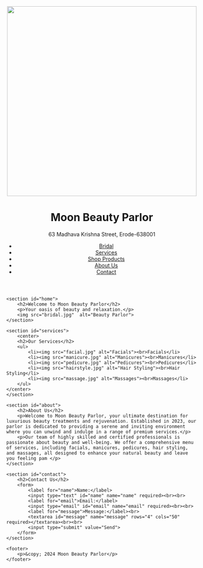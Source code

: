 
<!DOCTYPE html>
<html lang="en">
<head>
    <meta charset="UTF-8">
    <meta name="viewport" content="width=device-width, initial-scale=1.0">
    <title>Moon Beauty Parlor</title>
    <link rel="stylesheet" href="styles.css">
</head>
<body>
    <header>
        <img src="1.jpg" width="500px">
        <h1>Moon Beauty Parlor</h1>
        <p>63 Madhava Krishna Street, Erode-638001</p>
        <nav>
            <ul>
                <li><a href="bridal.html">Bridal</a></li>
                <li><a href="#services">Services</a></li>
                <li><a href="https://shop.lakmesalon.in/">Shop Products</a></li>
                <li><a href="#about">About Us</a></li>
                <li><a href="#contact">Contact</a></li>
            </ul>
        </nav>
    </header>

    <section id="home">
        <h2>Welcome to Moon Beauty Parlor</h2>
        <p>Your oasis of beauty and relaxation.</p>
        <img src="bridal.jpg"  alt="Beauty Parlor">
    </section>

    <section id="services">
        <center>
        <h2>Our Services</h2>
        <ul>
            <li><img src="facial.jpg" alt="Facials"><br>Facials</li>
            <li><img src="manicure.jpg" alt="Manicures"><br>Manicures</li>
            <li><img src="pedicure.jpg" alt="Pedicures"><br>Pedicures</li>
            <li><img src="hairstyle.jpg" alt="Hair Styling"><br>Hair Styling</li>
            <li><img src="massage.jpg" alt="Massages"><br>Massages</li>
        </ul>
    </center>
    </section>

    <section id="about">
        <h2>About Us</h2>
        <p>Welcome to Moon Beauty Parlor, your ultimate destination for luxurious beauty treatments and rejuvenation. Established in 2023, our parlor is dedicated to providing a serene and inviting environment where you can unwind and indulge in a range of premium services.</p>
        <p>Our team of highly skilled and certified professionals is passionate about beauty and well-being. We offer a comprehensive menu of services, including facials, manicures, pedicures, hair styling, and massages, all designed to enhance your natural beauty and leave you feeling pam </p>
    </section>

    <section id="contact">
        <h2>Contact Us</h2>
        <form>
            <label for="name">Name:</label>
            <input type="text" id="name" name="name" required><br><br>
            <label for="email">Email:</label>
            <input type="email" id="email" name="email" required><br><br>
            <label for="message">Message:</label><br>
            <textarea id="message" name="message" rows="4" cols="50" required></textarea><br><br>
            <input type="submit" value="Send">
        </form>
    </section>

    <footer>
        <p>&copy; 2024 Moon Beauty Parlor</p>
    </footer>
</body>
</html>
